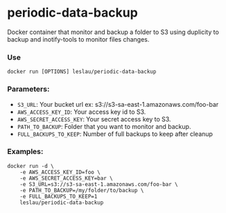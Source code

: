 periodic-data-backup
====================

Docker container that monitor and backup a folder to S3 using duplicity to backup and inotify-tools to monitor files changes.

### Use

```shell
docker run [OPTIONS] leslau/periodic-data-backup
```

### Parameters:

* `S3_URL`: Your bucket url ex: s3://s3-sa-east-1.amazonaws.com/foo-bar
* `AWS_ACCESS_KEY_ID`: Your access key id to S3.
* `AWS_SECRET_ACCESS_KEY`: Your secret access key to S3.
* `PATH_TO_BACKUP`: Folder that you want to monitor and backup.
* `FULL_BACKUPS_TO_KEEP`: Number of full backups to keep after cleanup

### Examples:

    docker run -d \
        -e AWS_ACCESS_KEY_ID=foo \
        -e AWS_SECRET_ACCESS_KEY=bar \
        -e S3_URL=s3://s3-sa-east-1.amazonaws.com/foo-bar \
        -e PATH_TO_BACKUP=/my/folder/to/backup \
        -e FULL_BACKUPS_TO_KEEP=1
        leslau/periodic-data-backup

